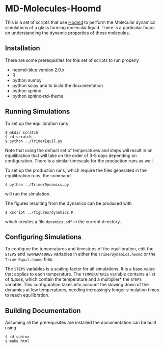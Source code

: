 MD-Molecules-Hoomd
==================

This is a set of scripts that use [Hoomd](https://bitbucket.org/glotzer/hoomd-blue) to perform the Molecular dynamics simulations of a glass forming molecular liquid. There is a particular focus on understanding the dynamic properties of these molecules.

Installation
------------

There are some prerequisites for this set of scripts to run properly
 - hoomd-blue version 2.0.x
 - R
 - python numpy
 - python scipy
and to build the documentation
 - python sphinx
 - python sphinx-rtd-theme

Running Simulations
-------------------

To set up the equilibration runs

    $ mkdir scratch
    $ cd scratch
    $ python ../TrimerEquil.py

Note that using the default set of temperatures and steps will result in an equilibration that will take on the order of 3-5 days depending on configuration. There is a similar timescale for the production runs as well.

To set up the production runs, which require the files generated in the equilibration runs, the command

    $ python ../TrimerDynamics.py

will run the simulation.

The figures resulting from the dynamics can be produced with

    $ Rscript ../figures/dynamics.R

which creates a file `dynamics.pdf` in the current directory.

Configuring Simulations
-----------------------

To configure the temperatures and timesteps of the equilibration, edit the `STEPS` and `TEMPERATURES` variables in either the `TrimerDynamics.hoomd` or the `TrimerEquil.hoomd` files.

The `STEPS` variables is a scaling factor for all simulations. It is a base value that applies to each temperature. The `TEMPERATURES` variable contains a list of *tuples*, which contain the temperature and a multiplier\* the `STEPS` variable. This configuration takes into account the slowing down of the dynamics at low temperatures, needing increasingly longer simulation times to reach equilibration.

Building Documentation
----------------------

Assuming all the prerequisites are installed the documentation can be built using

    $ cd sphinx
    $ make html


